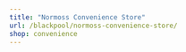 ```yaml
---
title: "Normoss Convenience Store"
url: /blackpool/normoss-convenience-store/
shop: convenience
---
```

